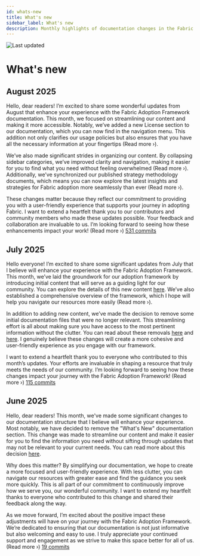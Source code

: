 ```yaml
---
id: whats-new
title: What's new
sidebar_label: What's new
description: Monthly highlights of documentation changes in the Fabric Adoption Framework.
---
```


![Last updated](https://img.shields.io/badge/last%20updated-"2025--08--08-brightgreen)

# What's new

## August 2025

Hello, dear readers! I’m excited to share some wonderful updates from August that enhance your experience with the Fabric Adoption Framework documentation. This month, we focused on streamlining our content and making it more accessible. Notably, we’ve added a new License section to our documentation, which you can now find in the navigation menu. This addition not only clarifies our usage policies but also ensures that you have all the necessary information at your fingertips (Read more ›).

We’ve also made significant strides in organizing our content. By collapsing sidebar categories, we’ve improved clarity and navigation, making it easier for you to find what you need without feeling overwhelmed (Read more ›). Additionally, we’ve synchronized our published strategy methodology documents, which means you can now explore the latest insights and strategies for Fabric adoption more seamlessly than ever (Read more ›). 

These changes matter because they reflect our commitment to providing you with a user-friendly experience that supports your journey in adopting Fabric. I want to extend a heartfelt thank you to our contributors and community members who made these updates possible. Your feedback and collaboration are invaluable to us. I’m looking forward to seeing how these enhancements impact your work! (Read more ›) [531 commits](https://github.com/TheTrustedAdvisor/FabricAdoptionFramework/commits/main?since=2025-08-01&until=2025-08-31)

## July 2025

Hello everyone! I’m excited to share some significant updates from July that I believe will enhance your experience with the Fabric Adoption Framework. This month, we’ve laid the groundwork for our adoption framework by introducing initial content that will serve as a guiding light for our community. You can explore the details of this new content [here](https://fabricadoptionframework.com/about/changes/2025-07-20-b6ea8bd71edcd6fcab2d774df9ea7b7b415bcbc2.md). We’ve also established a comprehensive overview of the framework, which I hope will help you navigate our resources more easily (Read more ›).

In addition to adding new content, we’ve made the decision to remove some initial documentation files that were no longer relevant. This streamlining effort is all about making sure you have access to the most pertinent information without the clutter. You can read about these removals [here](https://fabricadoptionframework.com/about/changes/2025-07-20-3948fa7bc9ab671af8690e6527e831adebbec1dc.md) and [here](https://fabricadoptionframework.com/about/changes/2025-07-20-f863dac1f384f0aa2884e31629a6a4a290de7ba5.md). I genuinely believe these changes will create a more cohesive and user-friendly experience as you engage with our framework.

I want to extend a heartfelt thank you to everyone who contributed to this month’s updates. Your efforts are invaluable in shaping a resource that truly meets the needs of our community. I’m looking forward to seeing how these changes impact your journey with the Fabric Adoption Framework! (Read more ›) [115 commits](https://github.com/TheTrustedAdvisor/FabricAdoptionFramework/commits/main?since=2025-07-01&until=2025-07-31)

## June 2025

Hello, dear readers! This month, we've made some significant changes to our documentation structure that I believe will enhance your experience. Most notably, we have decided to remove the "What's New" documentation section. This change was made to streamline our content and make it easier for you to find the information you need without sifting through updates that may not be relevant to your current needs. You can read more about this decision [here](https://fabricadoptionframework.com/about/changes/2025-06-03-5a7d4f72ccbbd73c700b77c1b485216d1e29c0ea.md).

Why does this matter? By simplifying our documentation, we hope to create a more focused and user-friendly experience. With less clutter, you can navigate our resources with greater ease and find the guidance you seek more quickly. This is all part of our commitment to continuously improve how we serve you, our wonderful community. I want to extend my heartfelt thanks to everyone who contributed to this change and shared their feedback along the way.

As we move forward, I’m excited about the positive impact these adjustments will have on your journey with the Fabric Adoption Framework. We’re dedicated to ensuring that our documentation is not just informative but also welcoming and easy to use. I truly appreciate your continued support and engagement as we strive to make this space better for all of us. (Read more ›) [19 commits](https://github.com/TheTrustedAdvisor/FabricAdoptionFramework/commits/main?since=2025-06-01&until=2025-06-30)
